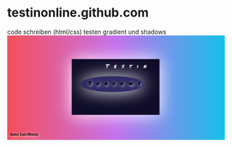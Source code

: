 # testinonline.github.com
code schreiben (html/css) testen gradient und shadows
![screenshot](https://github.com/lui-ux/testinonline.github.com/blob/master/screenshot.jpg)
